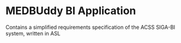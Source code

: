 # MEDBUddy BI Application
Contains a simplified requirements specification of the ACSS SIGA-BI system, written in ASL

